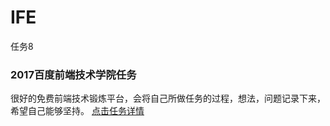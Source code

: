 # IFE
任务8
### 2017百度前端技术学院任务
 很好的免费前端技术锻炼平台，会将自己所做任务的过程，想法，问题记录下来，希望自己能够坚持。
[点击任务详情](http://ife.baidu.com/college/detail/id/9)
